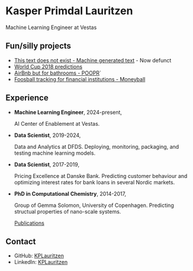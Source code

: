 # Kasper Primdal Lauritzen

Machine Learning Engineer at Vestas

## Fun/silly projects

- [This text does not exist - Machine generated text](www.thistextdoesnotexist.com/) - Now defunct
- [World Cup 2018 predictions](https://github.com/KPLauritzen/worldcup2018)
- [AirBnb but for bathrooms - POOPR](https://github.com/poopr)`
- [Foosball tracking for financial institutions - Moneyball](https://github.com/moneyball-dk/moneyball_app)

## Experience

- **Machine Learning Engineer**, 2024-present,

  AI Center of Enablement at Vestas.

- **Data Scientist**, 2019-2024,

  Data and Analytics at DFDS.
  Deploying, monitoring, packaging, and testing machine learning models.

- **Data Scientist**, 2017-2019,

  Pricing Excellence at Danske Bank.
  Predicting customer behaviour and optimizing interest rates for bank loans in several Nordic markets.

- **PhD in Computational Chemistry**, 2014-2017,

  Group of Gemma Solomon, University of Copenhagen.
  Predicting structual properties of nano-scale systems.

  [Publications](https://scholar.google.dk/citations?user=w3jhmcoAAAAJ)

## Contact

- GitHub: [KPLauritzen](https://github.com/KPLauritzen)
- LinkedIn: [KPLauritzen](https://www.linkedin.com/in/kplauritzen/)
